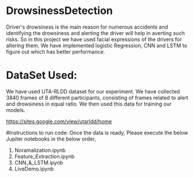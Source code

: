 # DrowsinessDetection
Driver's drowsiness is the main reason for numerous accidents and identifying the drowsiness and alerting the driver will help in averting such risks. So in this project we have used facial expressions of the drivers for altering them. We have implemented logistic Regression, CNN and LSTM to figure out which has better performance.

# DataSet Used:
We have used UTA-RLDD dataset for our experiment. We have collected 3840 frames of 8 different participants, consisting of frames related to alert and drowsiness in equal ratio. We then used this data for training our models.

https://sites.google.com/view/utarldd/home

#Instructions to run code:
Once the data is ready, Please execute the below Jupiter notebooks in the below order, 
1. 	Noramalization.ipynb
2.	Feature_Extraction.ipynb
3. 	CNN_&_LSTM.ipynb
4.	LiveDemo.ipynb


